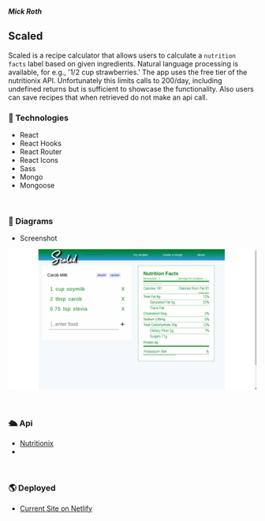 

***Mick Roth***


## Scaled

   Scaled is a recipe calculator that allows users to calculate a ```nutrition facts``` label based on given ingredients. Natural language processing is available, for e.g., '1/2 cup strawberries.' The app uses the free tier of the nutritionix API. Unfortunately this limits calls to 200/day, including undefined returns but is sufficient to showcase the functionality. Also users can save recipes that when retrieved do not make an api call. 
 


### &#127883; Technologies	
- React
- React Hooks
- React Router
- React Icons
- Sass
- Mongo
- Mongoose

<br>

### &#127755; Diagrams

   - Screenshot

![](scaled.png)


<br>

### &#128755; Api
- [Nutritionix](https://developer.nutritionix.com/)
- 


<br>

### &#127758; Deployed
- [Current Site on Netlify](https://scaled-nutrition-facts.netlify.app/)


<br>

<br>
